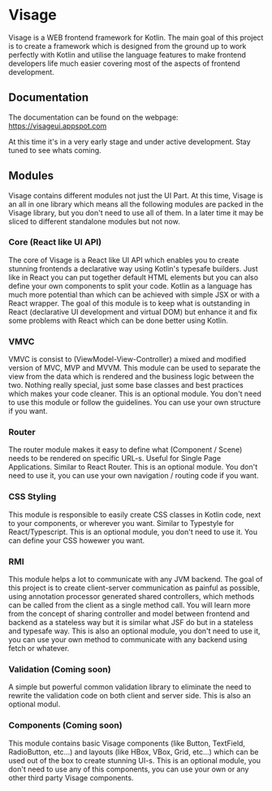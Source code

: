 # Visage
Visage is a WEB frontend framework for Kotlin. The main goal of this project is to create a framework which is designed from the ground up to work perfectly with Kotlin and utilise the language features to make frontend developers life much easier covering most of the aspects of frontend development.

## Documentation
The documentation can be found on the webpage:
https://visageui.appspot.com

 At this time it's in a very early stage and under active development. Stay tuned to see whats coming.

## Modules
Visage contains different modules not just the UI Part. At this time, Visage is an all in one library which means all the following modules are packed in the Visage library, but you don't need to use all of them. In a later time it may be sliced to different standalone modules but not now.

### Core (React like UI API)
The core of Visage is a React like UI API which enables you to create stunning frontends a declarative way using Kotlin's typesafe builders. Just like in React you can put together default HTML elements but you can also define your own components to split your code. Kotlin as a language has much more potential than which can be achieved with simple JSX or with a React wrapper. The goal of this module is to keep what is outstanding in React (declarative UI development and virtual DOM) but enhance it and fix some problems with React which can be done better using Kotlin.

### VMVC
VMVC is consist to (ViewModel-View-Controller) a mixed and modified version of MVC, MVP and MVVM. This module can be used to separate the view from the data which is rendered and the business logic between the two. Nothing really special, just some base classes and best practices which makes your code cleaner. This is an optional module. You don't need to use this module or follow the guidelines. You can use your own structure if you want.

### Router
The router module makes it easy to define what (Component / Scene) needs to be rendered on specific URL-s. Useful for Single Page Applications. Similar to React Router. This is an optional module. You don't need to use it, you can use your own navigation / routing code if you want.

### CSS Styling
This module is responsible to easily create CSS classes in Kotlin code, next to your components, or wherever you want. Similar to Typestyle for React/Typescript. This is an optional module, you don't need to use it. You can define your CSS howewer you want.

### RMI
This module helps a lot to communicate with any JVM backend. The goal of this project is to create client-server communication as painful as possible, using annotation processor generated shared controllers, which methods can be called from the client as a single method call. You will learn more from the concept of sharing controller and model between frontend and backend as a stateless way but it is similar what JSF do but in a stateless and typesafe way. This is also an optional module, you don't need to use it, you can use your own method to communicate with any backend using fetch or whatever.

### Validation (Coming soon)
A simple but powerful common validation library to eliminate the need to rewrite the validation code on both client and server side. This is also an optional modul.

### Components (Coming soon)
This module contains basic Visage components (like Button, TextField, RadioButton, etc...) and layouts (like HBox, VBox, Grid, etc...) which can be used out of the box to create stunning UI-s. This is an optional module, you don't need to use any of this components, you can use your own or any other third party Visage components.




